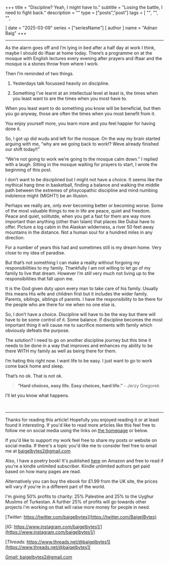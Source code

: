 +++
title = "Discipline? Yeah, I might have to."
subtitle = "Losing the battle, I need to fight back."
description = ""
type = ["posts","post"]
tags = [
	"",
	"",
	"",
    
]
date = "2025-03-09"
series = ["seriesName"]
[ author ]
  name = "Adnan Baig"
+++

---


As the alarm goes off and I’m lying in bed after a half day at work I think, maybe I should do iftaar at home today. There’s a programme on at the mosque with English lectures every evening after prayers and iftaar and the mosque is a stones throw from where I work.

Then I’m reminded of two things.

1. Yesterdays talk focussed heavily on discipline.

2. Something I’ve learnt at an intellectual level at least is, the times when you least want to are the times when you most have to.

When you least want to do something you know will be beneficial, but then you go anyway, those are often the times when you most benefit from it.

You enjoy yourself more, you learn more and you feel happier for having done it.

So, I got up did wudu and left for the mosque. On the way my brain started arguing with me, “why are we going back to work!? Weve already finished our shift today!!”

“We’re not going to work we’re going to the mosque calm down.” I replied with a laugh. Sitting in the mosque waiting for prayers to start, I wrote the beginning of this post.

I don’t want to be disciplined but I might not have a choice. It seems like the mythical hang time in basketball, finding a balance and walking the middle path between the extremes of phsycopathic discipline and mind numbing indolence might (MIGHT!) be an illusion.

Perhaps we really are, only ever becoming better or becoming worse. Some of the most valuable things to me in life are peace, quiet and freedom. Peace and quiet, solitutde, when you get a fast for them are way more important than anything (other than Islam) that places like Dubai have to offer. Picture a log cabin in the Alaskan wilderness, a river 50 feet away mountains in the distance. Not a human soul for a hundred miles in any direction.

For a number of years this had and sometimes still is my dream home. Very close to my idea of paradise.

But that’s not something I can make a reality without forgoing my responsibilities to my family. Thankfully I am not willing to let go of my family to live that dream. However I’m still very much not living up to the responsibilities that fall upon me.

It is the God given duty upon every man to take care of his family. Usually this means His wife and children first but it includes the wider family. Parents, siblings, siblings of parents. I have the responsibility to be there for the people who are there for me when no one else is.

So, I don’t have a choice. Discipline will have to be the way but there will have to be some control of it. Some balance. If discipline becomes the most important thing it will cause me to sacrifice moments with family which obviously defeats the purpose.

The solution? I need to go on another discipline journey but this time it needs to be done in a way that improves and enhances my ability to be there WITH my family as well as being there for them.

I’m hating this right now. I want life to be easy. I just want to go to work come back home and sleep.

That’s no ok. That is not ok.


> **“Hard choices, easy life. Easy choices, hard life.”** - Jerzy Gregorek


I’ll let you know what happens.







&nbsp;

---

Thanks for reading this article! Hopefully you enjoyed reading it or at least found it interesting. If you'd like to read more articles like this feel free to follow me on social media using the links on [the homepage](https://baigelbytes.com) or below.

If you'd like to support my work feel free to share my posts or website on social media. If there's a topic you'd like me to consider feel free to email me at baigelbytes2@gmail.com

Also, I have a poetry book! It's published [here](https://amzn.eu/d/3nzHMT6) on Amazon and free to read if you're a kindle unlimited subscriber. Kindle unlimited authors get paid based on how many pages are read.

Alternatively you can buy the ebook for £1.99 from the UK site, the prices will vary if you're in a different part of the world.

I'm giving 50% profits to charity: 25% Palestine and 25% to the Uyghur Muslims of Turkestan. A further 25% of profits will go towards other projects i'm working on that will raise more money for people in need.


[*Twitter:* https://twitter.com/baigelbytes](https://twitter.com/BaigelBytes)

[*IG:* https://www.instagram.com/baigelbytes1/](https://www.instagram.com/baigelbytes1/)

[*Threads:* https://www.threads.net/@baigelbytes1](https://www.threads.net/@baigelbytes1)

[*Gmail:* baigelbytes2@gmail.com](baigelbytes2@gmail.com)

